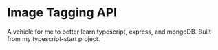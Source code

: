 # Image Tagging API

A vehicle for me to better learn typescript, express, and mongoDB. Built from my typescript-start project.
